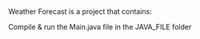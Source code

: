 Weather Forecast is a project that contains:

Compile & run the Main.java file in the JAVA_FILE folder
